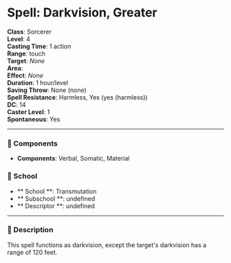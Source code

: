 
# Spell: Darkvision, Greater
**Class**: Sorcerer  
**Level**: 4  
**Casting Time**: 1 action  
**Range**: touch  
**Target**: _None_  
**Area**:   
**Effect**: _None_  
**Duration**: 1 hour/level  
**Saving Throw**: None (none)  
**Spell Resistance**: Harmless, Yes (yes (harmless))  
**DC**: 14  
**Caster Level**: 1  
**Spontaneous**: Yes

---

### 🔮 Components
- **Components**: Verbal, Somatic, Material

### 🏫 School
- ** School **: Transmutation
- ** Subschool **: undefined
- ** Descriptor **: undefined
---

### 📜 Description
This spell functions as darkvision, except the target's darkvision has a range of 120 feet.
